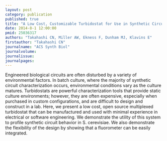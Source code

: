 ```yaml
---
layout: post
category: publication
published: true
title: "A Low Cost, Customizable Turbidostat for Use in Synthetic Circuit Characterization."
date: 2014-8-1 12:00:00
pmid: 25036317
authors: "Takahashi CN, Miller AW, Ekness F, Dunham MJ, Klavins E"
firstauthor: "Takahashi CN"
journalname: "ACS Synth Biol"
journalvolume:
journalissue:
journalpages:
---
```


Engineered biological circuits are often disturbed by a variety of environmental factors. In batch culture, where the majority of synthetic circuit characterization occurs, environmental conditions vary as the culture matures. Turbidostats are powerful characterization tools that provide static culture environments; however, they are often expensive, especially when purchased in custom configurations, and are difficult to design and construct in a lab. Here, we present a low cost, open source multiplexed turbidostat that can be manufactured and used with minimal experience in electrical or software engineering. We demonstrate the utility of this system to profile synthetic circuit behavior in S. cerevisiae. We also demonstrate the flexibility of the design by showing that a fluorometer can be easily integrated.
